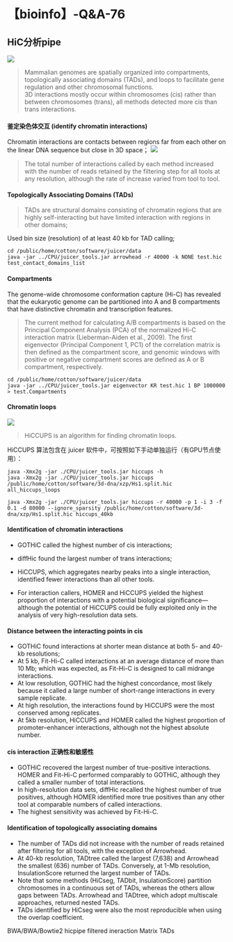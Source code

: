 # 【bioinfo】-Q&A-76

## HiC分析pipe
![](1.jpg)
>Mammalian genomes are spatially organized into compartments, topologically associating domains (TADs), and loops to facilitate gene regulation and other chromosomal functions.                                                      
3D interactions mostly occur within chromosomes (cis) rather than between chromosomes (trans), all methods detected more cis than trans interactions.

#### 鉴定染色体交互 (identify chromatin interactions)
Chromatin interactions are contacts between regions far from each other on the linear DNA sequence but close in 3D space；
![](2.png)

>The total number of interactions called by each method increased with the number of reads retained by the filtering step for all tools at any resolution, although the rate of increase varied from tool to tool.

#### Topologically Associating Domains (TADs)
>TADs are structural domains consisting of chromatin regions that are highly self-interacting but have limited interaction with regions in other domains;

Used bin size (resolution) of at least 40 kb for TAD calling;
```
cd /public/home/cotton/software/juicer/data
java -jar ../CPU/juicer_tools.jar arrowhead -r 40000 -k NONE test.hic test_contact_domains_list
```

#### Compartments
The genome-wide chromosome conformation capture (Hi-C) has revealed that the eukaryotic genome can be partitioned into A and B compartments that have distinctive chromatin and transcription features.

>The current method for calculating A/B compartments is based on the Principal Component Analysis (PCA) of the normalized Hi-C interaction matrix (Lieberman-Aiden et al., 2009). The first eigenvector (Principal Component 1, PC1) of the correlation matrix is then defined as the compartment score, and genomic windows with positive or negative compartment scores are defined as A or B compartment, respectively.

```
cd /public/home/cotton/software/juicer/data
java -jar ../CPU/juicer_tools.jar eigenvector KR test.hic 1 BP 1000000 > test.Compartments
```

#### Chromatin loops
![](3.png)
>HiCCUPS is an algorithm for finding chromatin loops.

HiCCUPS 算法包含在 juicer 软件中，可按照如下手动单独运行（有GPU节点使用）：
```
java -Xmx2g -jar ./CPU/juicer_tools.jar hiccups -h
java -Xmx2g -jar ./CPU/juicer_tools.jar hiccups /public/home/cotton/software/3d-dna/xzp/Hs1.split.hic all_hiccups_loops

java -Xmx2g -jar ./CPU/juicer_tools.jar hiccups -r 40000 -p 1 -i 3 -f 0.1 -d 80000 --ignore_sparsity /public/home/cotton/software/3d-dna/xzp/Hs1.split.hic hiccups_40kb
```

#### Identification of chromatin interactions

- GOTHiC called the highest number of cis interactions;

- diffHic found the largest number of trans interactions;
- HiCCUPS, which aggregates nearby peaks into a single interaction, identified fewer interactions than all other tools.
- For interaction callers, HOMER and HiCCUPS yielded the highest proportion of interactions with a potential biological significance—although the potential of HiCCUPS could be fully exploited only in the analysis of very high-resolution data sets.


#### Distance between the interacting points in cis
- GOTHiC found interactions at shorter mean distance at both 5- and 40-kb resolutions;
- At 5 kb, Fit-Hi-C called interactions at an average distance of more than 10 Mb; which was expected, as Fit-Hi-C is designed to call midrange interactions.
- At low resolution, GOTHiC had the highest concordance, most likely because it called a large number of short-range interactions in every sample replicate.
- At high resolution, the interactions found by HiCCUPS were the most conserved among replicates.
- At 5kb resolution, HiCCUPS and HOMER called the highest proportion of promoter–enhancer interactions, although not the highest absolute number.

#### cis interaction 正确性和敏感性
- GOTHiC recovered the largest number of true-positive interactions. HOMER and Fit-Hi-C performed comparably to GOTHiC, although they called a smaller number of total interactions.
- In high-resolution data sets, diffHic recalled the highest number of true positives, although HOMER identified more true positives than any other tool at comparable numbers of called interactions.
- The highest sensitivity was achieved by Fit-Hi-C.

#### Identification of topologically associating domains
- The number of TADs did not increase with the number of reads retained after filtering for all tools, with the exception of Arrowhead.
- At 40-kb resolution, TADtree called the largest (7,638) and Arrowhead the smallest (636) number of TADs. Conversely, at 1-Mb resolution, InsulationScore returned the largest number of TADs.
- Note that some methods (HiCseg, TADbit, InsulationScore) partition chromosomes in a continuous set of TADs, whereas the others allow gaps between TADs. Arrowhead and TADtree, which adopt multiscale approaches, returned nested TADs.
- TADs identified by HiCseg were also the most reproducible when using the overlap coefficient.

BWA/BWA/Bowtie2
hicpipe filtered
ineraction Matrix
TADs

